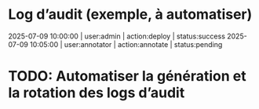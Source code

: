 # Log d’audit (exemple, à automatiser)
2025-07-09 10:00:00 | user:admin | action:deploy | status:success
2025-07-09 10:05:00 | user:annotator | action:annotate | status:pending
# TODO: Automatiser la génération et la rotation des logs d’audit
